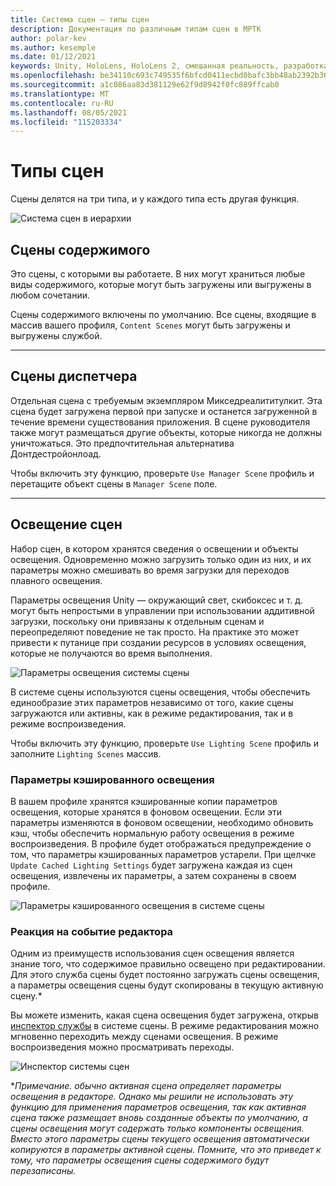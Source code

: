 ```yaml
---
title: Система сцен — типы сцен
description: Документация по различным типам сцен в МРТК
author: polar-kev
ms.author: kesemple
ms.date: 01/12/2021
keywords: Unity, HoloLens, HoloLens 2, смешанная реальность, разработка, MRTK
ms.openlocfilehash: be34110c693c749535f6bfcd0411ecbd0bafc3bb48ab2392b3635c2e86a4dfb1
ms.sourcegitcommit: a1c086aa83d381129e62f9d8942f0fc889ffcab0
ms.translationtype: MT
ms.contentlocale: ru-RU
ms.lasthandoff: 08/05/2021
ms.locfileid: "115203334"
---
```

# <a name="scene-types"></a>Типы сцен

Сцены делятся на три типа, и у каждого типа есть другая функция.

![Система сцен в иерархии](../images/scene-system/MRTK_SceneSystemEditorSceneHierarchy.PNG)

## <a name="content-scenes"></a>Сцены содержимого

Это сцены, с которыми вы работаете. В них могут храниться любые виды содержимого, которые могут быть загружены или выгружены в любом сочетании.

Сцены содержимого включены по умолчанию. Все сцены, входящие в массив вашего профиля, `Content Scenes` могут быть загружены и выгружены службой.

___

## <a name="manager-scenes"></a>Сцены диспетчера

Отдельная сцена с требуемым экземпляром Микседреалититулкит. Эта сцена будет загружена первой при запуске и останется загруженной в течение времени существования приложения. В сцене руководителя также могут размещаться другие объекты, которые никогда не должны уничтожаться. Это предпочтительная альтернатива Донтдестройонлоад.

Чтобы включить эту функцию, проверьте `Use Manager Scene` профиль и перетащите объект сцены в `Manager Scene` поле.

___

## <a name="lighting-scenes"></a>Освещение сцен

Набор сцен, в котором хранятся сведения о освещении и объекты освещения. Одновременно можно загрузить только один из них, и их параметры можно смешивать во время загрузки для переходов плавного освещения.

Параметры освещения Unity — окружающий свет, скибоксес и т. д. могут быть непростыми в управлении при использовании аддитивной загрузки, поскольку они привязаны к отдельным сценам и переопределяют поведение не так просто. На практике это может привести к путанице при создании ресурсов в условиях освещения, которые не получаются во время выполнения.

![Параметры освещения системы сцены](../images/scene-system/MRTK_SceneSystemLightingSettings.PNG)

В системе сцены используются сцены освещения, чтобы обеспечить единообразие этих параметров независимо от того, какие сцены загружаются или активны, как в режиме редактирования, так и в режиме воспроизведения.

Чтобы включить эту функцию, проверьте `Use Lighting Scene` профиль и заполните `Lighting Scenes` массив.

### <a name="cached-lighting-settings"></a>Параметры кэшированного освещения

В вашем профиле хранятся кэшированные копии параметров освещения, которые хранятся в фоновом освещении. Если эти параметры изменяются в фоновом освещении, необходимо обновить кэш, чтобы обеспечить нормальную работу освещения в режиме воспроизведения. В профиле будет отображаться предупреждение о том, что параметры кэшированных параметров устарели. При щелчке `Update Cached Lighting Settings` будет загружена каждая из сцен освещения, извлечены их параметры, а затем сохранены в своем профиле.

![Параметры кэшированного освещения в системе сцены](../images/scene-system/MRTK_SceneSystemCachedLightingSettings.PNG)

### <a name="editor-behavior"></a>Реакция на событие редактора

Одним из преимуществ использования сцен освещения является знание того, что содержимое правильно освещено при редактировании. Для этого служба сцены будет постоянно загружать сцены освещения, а параметры освещения сцены будут скопированы в текущую активную сцену.\*

Вы можете изменить, какая сцена освещения будет загружена, открыв [инспектор службы](../../configuration/mixed-reality-configuration-guide.md#editor-utilities) в системе сцены. В режиме редактирования можно мгновенно переходить между сценами освещения. В режиме воспроизведения можно просматривать переходы.

![Инспектор системы сцен](../images/scene-system/MRTK_SceneSystemServiceInspector.PNG)

\**Примечание. обычно активная сцена определяет параметры освещения в редакторе. Однако мы решили не использовать эту функцию для применения параметров освещения, так как активная сцена также размещает вновь созданные объекты по умолчанию, а сцены освещения могут содержать только компоненты освещения. Вместо этого параметры сцены текущего освещения автоматически копируются в параметры активной сцены. Помните, что это приведет к тому, что параметры освещения сцены содержимого будут перезаписаны.*
